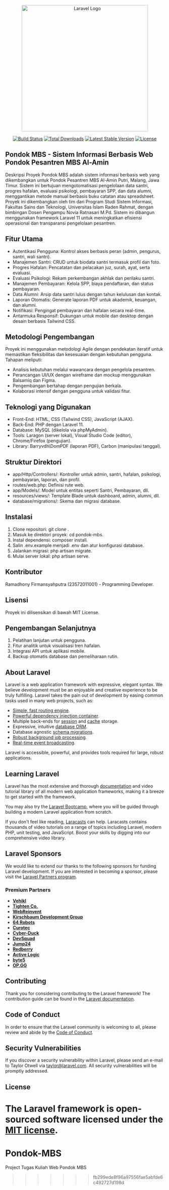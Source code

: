 
<p align="center"><a href="https://laravel.com" target="_blank"><img src="https://raw.githubusercontent.com/laravel/art/master/logo-lockup/5%20SVG/2%20CMYK/1%20Full%20Color/laravel-logolockup-cmyk-red.svg" width="400" alt="Laravel Logo"></a></p>

<p align="center">
<a href="https://github.com/laravel/framework/actions"><img src="https://github.com/laravel/framework/workflows/tests/badge.svg" alt="Build Status"></a>
<a href="https://packagist.org/packages/laravel/framework"><img src="https://img.shields.io/packagist/dt/laravel/framework" alt="Total Downloads"></a>
<a href="https://packagist.org/packages/laravel/framework"><img src="https://img.shields.io/packagist/v/laravel/framework" alt="Latest Stable Version"></a>
<a href="https://packagist.org/packages/laravel/framework"><img src="https://img.shields.io/packagist/l/laravel/framework" alt="License"></a>
</p>

## Pondok MBS - Sistem Informasi Berbasis Web Pondok Pesantren MBS Al-Amin
Deskripsi Proyek
Pondok MBS adalah sistem informasi berbasis web yang dikembangkan untuk Pondok Pesantren MBS Al-Amin Putri, Malang, Jawa Timur. Sistem ini bertujuan mengotomatisasi pengelolaan data santri, progres hafalan, evaluasi psikologi, pembayaran SPP, dan data alumni, menggantikan metode manual berbasis buku catatan atau spreadsheet. Proyek ini dikembangkan oleh tim dari Program Studi Sistem Informasi, Fakultas Sains dan Teknologi, Universitas Islam Raden Rahmat, dengan bimbingan Dosen Pengampu Novia Ratnasari M.Pd. Sistem ini dibangun menggunakan framework Laravel 11 untuk meningkatkan efisiensi operasional dan transparansi pengelolaan pesantren.

## Fitur Utama
- Autentikasi Pengguna: Kontrol akses berbasis peran (admin, pengurus, santri, wali santri).
- Manajemen Santri: CRUD untuk biodata santri termasuk profil dan foto.
- Progres Hafalan: Pencatatan dan pelacakan juz, surah, ayat, serta evaluasi.
- Evaluasi Psikologi: Rekam perkembangan akhlak dan perilaku santri.
- Manajemen Pembayaran: Kelola SPP, biaya pendaftaran, dan status pembayaran.
- Data Alumni: Arsip data santri lulus dengan tahun kelulusan dan kontak.
- Laporan Otomatis: Generate laporan PDF untuk akademik, keuangan, dan alumni.
- Notifikasi: Pengingat pembayaran dan hafalan secara real-time.
- Antarmuka Responsif: Dukungan untuk mobile dan desktop dengan desain berbasis Tailwind CSS.

## Metodologi Pengembangan
Proyek ini menggunakan metodologi Agile dengan pendekatan iteratif untuk memastikan fleksibilitas dan kesesuaian dengan kebutuhan pengguna. Tahapan meliputi:
- Analisis kebutuhan melalui wawancara dengan pengelola pesantren.
- Perancangan UI/UX dengan wireframe dan mockup menggunakan Balsamiq dan Figma.
- Pengembangan bertahap dengan pengujian berkala.
- Kolaborasi intensif dengan pengguna untuk validasi fitur.

## Teknologi yang Digunakan
- Front-End: HTML, CSS (Tailwind CSS), JavaScript (AJAX).
- Back-End: PHP dengan Laravel 11.
- Database: MySQL (dikelola via phpMyAdmin).
- Tools: Laragon (server lokal), Visual Studio Code (editor), Chrome/Firefox (pengujian).
- Library: Barryvdh\DomPDF (laporan PDF), Carbon (manipulasi tanggal).

## Struktur Direktori
- app/Http/Controllers/: Kontroller untuk admin, santri, hafalan, psikologi, pembayaran, laporan, dan profil.
- routes/web.php: Definisi rute web.
- app/Models/: Model untuk entitas seperti Santri, Pembayaran, dll.
- resources/views/: Template Blade untuk dashboard, admin, alumni, dll.
- database/migrations/: Skema dan migrasi database.

## Instalasi
1. Clone repositori: git clone <repository-url>.
2. Masuk ke direktori proyek: cd pondok-mbs.
3. Instal dependensi: composer install.
4. Salin .env.example menjadi .env dan atur konfigurasi database.
5. Jalankan migrasi: php artisan migrate.
6. Mulai server lokal: php artisan serve.

## Kontributor
Ramadhony Firmansyahputra (23572011001) - Programming Developer.

## Lisensi
Proyek ini dilisensikan di bawah MIT License.

## Pengembangan Selanjutnya
1. Pelatihan lanjutan untuk pengguna.
2. Fitur analitik untuk visualisasi tren hafalan.
3. Integrasi API untuk aplikasi mobile.
4. Backup otomatis database dan pemeliharaan rutin.

## About Laravel

Laravel is a web application framework with expressive, elegant syntax. We believe development must be an enjoyable and creative experience to be truly fulfilling. Laravel takes the pain out of development by easing common tasks used in many web projects, such as:

- [Simple, fast routing engine](https://laravel.com/docs/routing).
- [Powerful dependency injection container](https://laravel.com/docs/container).
- Multiple back-ends for [session](https://laravel.com/docs/session) and [cache](https://laravel.com/docs/cache) storage.
- Expressive, intuitive [database ORM](https://laravel.com/docs/eloquent).
- Database agnostic [schema migrations](https://laravel.com/docs/migrations).
- [Robust background job processing](https://laravel.com/docs/queues).
- [Real-time event broadcasting](https://laravel.com/docs/broadcasting).

Laravel is accessible, powerful, and provides tools required for large, robust applications.

## Learning Laravel

Laravel has the most extensive and thorough [documentation](https://laravel.com/docs) and video tutorial library of all modern web application frameworks, making it a breeze to get started with the framework.

You may also try the [Laravel Bootcamp](https://bootcamp.laravel.com), where you will be guided through building a modern Laravel application from scratch.

If you don't feel like reading, [Laracasts](https://laracasts.com) can help. Laracasts contains thousands of video tutorials on a range of topics including Laravel, modern PHP, unit testing, and JavaScript. Boost your skills by digging into our comprehensive video library.

## Laravel Sponsors

We would like to extend our thanks to the following sponsors for funding Laravel development. If you are interested in becoming a sponsor, please visit the [Laravel Partners program](https://partners.laravel.com).

### Premium Partners

- **[Vehikl](https://vehikl.com/)**
- **[Tighten Co.](https://tighten.co)**
- **[WebReinvent](https://webreinvent.com/)**
- **[Kirschbaum Development Group](https://kirschbaumdevelopment.com)**
- **[64 Robots](https://64robots.com)**
- **[Curotec](https://www.curotec.com/services/technologies/laravel/)**
- **[Cyber-Duck](https://cyber-duck.co.uk)**
- **[DevSquad](https://devsquad.com/hire-laravel-developers)**
- **[Jump24](https://jump24.co.uk)**
- **[Redberry](https://redberry.international/laravel/)**
- **[Active Logic](https://activelogic.com)**
- **[byte5](https://byte5.de)**
- **[OP.GG](https://op.gg)**

## Contributing

Thank you for considering contributing to the Laravel framework! The contribution guide can be found in the [Laravel documentation](https://laravel.com/docs/contributions).

## Code of Conduct

In order to ensure that the Laravel community is welcoming to all, please review and abide by the [Code of Conduct](https://laravel.com/docs/contributions#code-of-conduct).

## Security Vulnerabilities

If you discover a security vulnerability within Laravel, please send an e-mail to Taylor Otwell via [taylor@laravel.com](mailto:taylor@laravel.com). All security vulnerabilities will be promptly addressed.

## License

The Laravel framework is open-sourced software licensed under the [MIT license](https://opensource.org/licenses/MIT).
=======
# Pondok-MBS
Project Tugas Kuliah Web Pondok MBS
>>>>>>> fb299ede8f96a97556fae5abfde6c492727d198d
